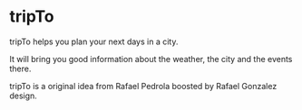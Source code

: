 tripTo
======
tripTo helps you plan your next days in a city. 

It will bring you good information about the weather, the city and the events there.


tripTo is a original idea from Rafael Pedrola boosted by Rafael Gonzalez design. 

